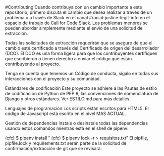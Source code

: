 #Contributing
Cuando contribuya con un cambio importante a este repositorio, primero discuta el cambio que desea realizar a través de un problema o a través de Slack en el canal #racial-justice-legit-info en el espacio de trabajo de Call for Code Slack. Los problemas menores se pueden abordar simplemente mediante el envío de una solicitud de extracción.

Todas las solicitudes de extracción requerirán que se asegure de que el cambio esté certificado a través del Certificado de origen del desarrollador (DCO). El DCO es una forma ligera para que los contribuyentes certifiquen que escribieron o tienen derecho a enviar el código que están contribuyendo al proyecto.

Tenga en cuenta que tenemos un Código de conducta, sígalo en todas sus interacciones con el proyecto y su comunidad.

Estándares de codificación
Este proyecto se adhiere a las Pautas de estilo de codificación de Python de PEP 8, las convenciones de nomenclatura de Django y otros estándares. Ver ESTILO.md para más detalles.

Lenguajes de programación
Los scripts están escritos para HTML5. El código de Javascript está escrito en el nivel MAS ACTUAL.

Gestión de dependencias
Instale o desinstale todas las dependencias usando estos comandos mientras está en el shell de pipenv:

(cfc) $ pipenv install <programa>"
(cfc) $ pipenv lock -r > requisitos.txt"
El pipfile, pipfile.lock y requirements.txt serán parte de la solicitud de confirmación/extracción de git que se revisará.
